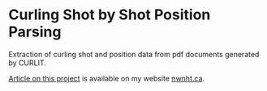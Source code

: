 # Curling Shot by Shot Position Parsing

Extraction of curling shot and position data from pdf documents generated by CURLIT.  

[Article on this project](http://nwnht.ca/projects/curling/curling.html) is available on my website [nwnht.ca](http://nwnht.ca).
